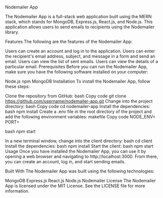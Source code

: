 
Nodemailer App

The Nodemailer App is a full-stack web application built using the MERN stack, which stands for MongoDB, Express.js, React.js, and Node.js. This application allows users to send emails to recipients using the Nodemailer library.

Features
The following are the features of the Nodemailer App:

Users can create an account and log in to the application.
Users can enter the recipient's email address, subject, and message in a form and send an email.
Users can view the list of sent emails.
Users can view the details of a particular email.
Prerequisites
Before you can run the Nodemailer App, make sure you have the following software installed on your computer:

Node.js
npm
MongoDB
Installation
To install the Nodemailer App, follow these steps:

Clone the repository from GitHub:
bash
Copy code
git clone https://github.com/username/nodemailer-app.git
Change into the project directory:
bash
Copy code
cd nodemailer-app
Install the dependencies:
bash
npm install
Create a .env file in the root directory of the project and add the following environment variables:
makefile
Copy code
NODE_ENV=
PORT=

bash
npm start

In a new terminal window, change into the client directory:
bash
cd client
Install the dependencies:
bash
npm install
Start the client:
bash
npm start
Usage
Once you have installed the Nodemailer App, you can use it by opening a web browser and navigating to http://localhost:3000. From there, you can create an account, log in, and start sending emails.

Built With
The Nodemailer App was built using the following technologies:

MongoDB
Express.js
React.js
Node.js
Nodemailer
License
The Nodemailer App is licensed under the MIT License. See the LICENSE file for more information.
